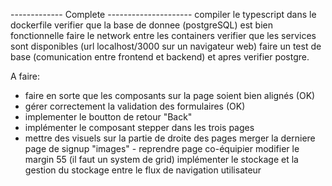 
------------- Complete ---------------------
compiler le typescript dans le dockerfile
verifier que la base de donnee (postgreSQL) est bien fonctionnelle
faire le network entre les containers
verifier que les services sont disponibles (url localhost/3000 sur un navigateur web)
faire un test de base (comunication entre frontend et backend) et apres verifier postgre.


A faire:
- faire en sorte que les composants sur la page soient bien alignés (OK)
- gérer correctement la validation des formulaires (OK)
- implementer le boutton de retour "Back"
- implémenter le composant stepper dans les trois pages
- mettre des visuels sur la partie de droite des pages
merger la derniere page de signup "images" - reprendre page co-équipier
modifier le margin 55 (il faut un system de grid)
implémenter le stockage et la gestion du stockage entre le flux de navigation utilisateur